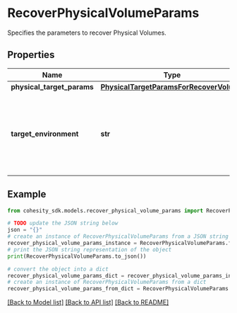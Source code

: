 # RecoverPhysicalVolumeParams

Specifies the parameters to recover Physical Volumes.

## Properties

Name | Type | Description | Notes
------------ | ------------- | ------------- | -------------
**physical_target_params** | [**PhysicalTargetParamsForRecoverVolume**](PhysicalTargetParamsForRecoverVolume.md) |  | [optional] 
**target_environment** | **str** | Specifies the environment of the recovery target. The corresponding params below must be filled out. | 

## Example

```python
from cohesity_sdk.models.recover_physical_volume_params import RecoverPhysicalVolumeParams

# TODO update the JSON string below
json = "{}"
# create an instance of RecoverPhysicalVolumeParams from a JSON string
recover_physical_volume_params_instance = RecoverPhysicalVolumeParams.from_json(json)
# print the JSON string representation of the object
print(RecoverPhysicalVolumeParams.to_json())

# convert the object into a dict
recover_physical_volume_params_dict = recover_physical_volume_params_instance.to_dict()
# create an instance of RecoverPhysicalVolumeParams from a dict
recover_physical_volume_params_from_dict = RecoverPhysicalVolumeParams.from_dict(recover_physical_volume_params_dict)
```
[[Back to Model list]](../README.md#documentation-for-models) [[Back to API list]](../README.md#documentation-for-api-endpoints) [[Back to README]](../README.md)


